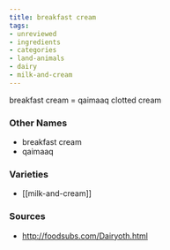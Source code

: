 ```yaml
---
title: breakfast cream
tags:
- unreviewed
- ingredients
- categories
- land-animals
- dairy
- milk-and-cream
---
```

breakfast cream = qaimaaq clotted cream

### Other Names

* breakfast cream
* qaimaaq

### Varieties

* [[milk-and-cream]]

### Sources
* http://foodsubs.com/Dairyoth.html
